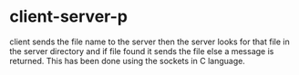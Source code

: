 # client-server-p
client sends the file name to the server then the server looks for that file in the server directory and if file found it sends the file else a message is returned.
This has been done using the sockets in C language.
